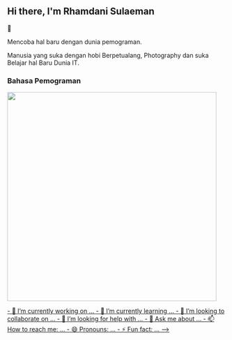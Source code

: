 <h2> Hi there, I'm <b>Rhamdani Sulaeman</b> </h2> 👋
<p>Mencoba hal baru dengan dunia pemograman.</p>
<p>Manusia yang suka dengan hobi Berpetualang, Photography dan suka Belajar hal Baru Dunia IT.</p>

<h3>Bahasa Pemograman</h3>
<p><img src="https://giphy.com/embed/QssGEmpkyEOhBCb7e1" width="480" height="480" frameBorder="0" class="giphy-embed" allowFullScreen></iframe><p><a href="https://giphy.com/stickers/coding-webdesign-coder-QssGEmpkyEOhBCb7e1"" width="30"></p>
- 🔭 I’m currently working on ...
- 🌱 I’m currently learning ...
- 👯 I’m looking to collaborate on ...
- 🤔 I’m looking for help with ...
- 💬 Ask me about ...
- 📫 How to reach me: ...
- 😄 Pronouns: ...
- ⚡ Fun fact: ...
-->
